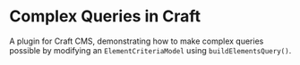 # Complex Queries in Craft
A plugin for Craft CMS, demonstrating how to make complex queries possible by modifying an `ElementCriteriaModel` using `buildElementsQuery()`.
